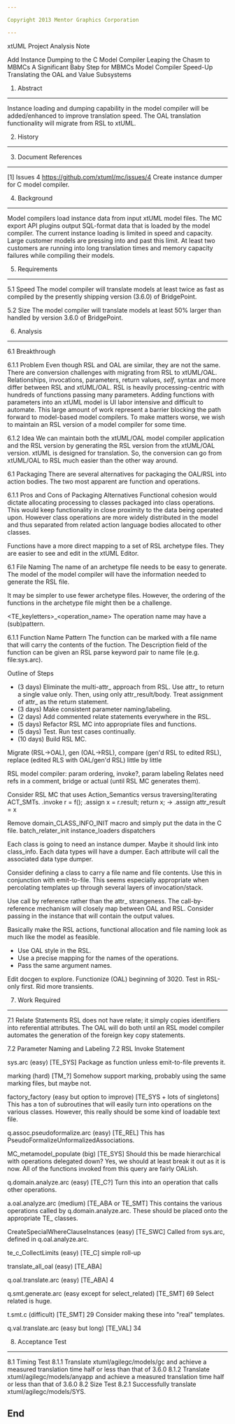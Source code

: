```yaml
---

Copyright 2013 Mentor Graphics Corporation

---
```


xtUML Project Analysis Note

Add Instance Dumping to the C Model Compiler
Leaping the Chasm to MBMCs
A Significant Baby Step for MBMCs
Model Compiler Speed-Up
Translating the OAL and Value Subsystems


1. Abstract
-----------
Instance loading and dumping capability in the model compiler will be
added/enhanced to improve translation speed.  The OAL translation
functionality will migrate from RSL to xtUML.


2. History
----------


3. Document References
----------------------
[1] Issues 4 <https://github.com/xtuml/mc/issues/4>
    Create instance dumper for C model compiler.


4. Background
-------------
Model compilers load instance data from input xtUML model files.  The
MC export API plugins output SQL-format data that is loaded by the model
compiler.  The current instance loading is limited in speed and capacity.
Large customer models are pressing into and past this limit.  At least
two customers are running into long translation times and memory capacity
failures while compiling their models.



5. Requirements
---------------
5.1 Speed
The model compiler will translate models at least twice as fast as compiled
by the presently shipping version (3.6.0) of BridgePoint.

5.2 Size
The model compiler will translate models at least 50% larger than handled
by version 3.6.0 of BridgePoint.


6. Analysis
-----------

6.1  Breakthrough

6.1.1  Problem
Even though RSL and OAL are similar, they are not the same.  There are
conversion challenges with migrating from RSL to xtUML/OAL.  Relationships,
invocations, parameters, return values, _self_, syntax  and more differ
between RSL and xtUML/OAL.  RSL is heavily processing-centric with hundreds
of functions passing many parameters.  Adding functions with parameters into
an xtUML model is UI labor intensive and difficult to automate.  This large
amount of work represent a barrier blocking the path forward to model-based
model compilers.  To make matters worse, we wish to maintain an RSL version
of a model compiler for some time.

6.1.2  Idea
We can maintain both the xtUML/OAL model compiler application and the
RSL version by generating the RSL version from the xtUML/OAL version.
xtUML is designed for translation.  So, the conversion can go from xtUML/OAL
to RSL much easier than the other way around.

6.1 Packaging
There are several alternatives for packaging the OAL/RSL into
action bodies.  The two most apparent are function and operations.

6.1.1  Pros and Cons of Packaging Alternatives
Functional cohesion would dictate allocating processing to classes packaged
into class operations.  This would keep functionality in close proximity
to the data being operated upon.  However class operations are more widely
distributed in the model and thus separated from related action language
bodies allocated to other classes.

Functions have a more direct mapping to a set of RSL archetype files.  They
are easier to see and edit in the xtUML Editor.


6.1 File Naming
The name of an archetype file needs to be easy to generate.  The
model of the model compiler will have the information needed to
generate the RSL file.

It may be simpler to use fewer archetype files.  However, the
ordering of the functions in the archetype file might then be a
challenge.

<TE_keyletters>_<operation_name>
The operation name may have a (sub)pattern.

6.1.1 Function Name Pattern
The function can be marked with a file name that will carry the contents
of the fuction.  The Description field of the function can be given an RSL
parse keyword pair to name file (e.g. file:sys.arc).


Outline of Steps
- (3 days) Eliminate the multi-attr_ approach from RSL.  Use attr_ to return a single
value only.  Then, using only attr_result/body.  Treat assignment of attr_ as the
return statement.
- (3 days) Make consistent parameter naming/labeling.
- (2 days) Add commented relate statements everywhere in the RSL.
- (5 days) Refactor RSL MC into appropriate files and functions.
- (5 days) Test.  Run test cases continually.
- (10 days) Build RSL MC.

Migrate (RSL->OAL), gen (OAL->RSL), compare (gen'd RSL to edited RSL),
replace (edited RLS with OAL/gen'd RSL) little by little

RSL model compiler:  param ordering, invoke?, param labeling
Relates need refs in a comment, bridge or actual (until RSL MC generates them).

Consider RSL MC that uses Action_Semantics versus traversing/iterating ACT_SMTs.
  .invoke r = f(); .assign x = r.result;
  return x; -> .assign attr_result = x



Remove domain_CLASS_INFO_INIT macro and simply put the data in the C file.
  batch_relater_init
  instance_loaders
  dispatchers

Each class is going to need an instance dumper.
  Maybe it should link into class_info.
  Each data types will have a dumper.
  Each attribute will call the associated data type dumper.

Consider defining a class to carry a file name and file contents.
Use this in conjunction with emit-to-file.
This seems especially appropriate when percolating templates up
through several layers of invocation/stack.

Use call by reference rather than the attr_ strangeness.
The call-by-reference mechanism will closely map between OAL
and RSL.  Consider passing in the instance that will contain the
output values.

Basically make the RSL actions, functional allocation and file
naming look as much like the model as feasible.
  - Use OAL style in the RSL.
  - Use a precise mapping for the names of the operations.
  - Pass the same argument names.

Edit docgen to explore.
Functionize (OAL) beginning of 3020.
Test in RSL-only first.
Rid more transients.



7. Work Required
----------------

7.1 Relate Statements
RSL does not have relate; it simply copies identifiers into referential
attributes.  The OAL will do both until an RSL model compiler automates
the generation of the foreign key copy statements.

7.2 Parameter Naming and Labeling
7.2 RSL Invoke Statement


sys.arc (easy) [TE_SYS]
  Package as function unless emit-to-file prevents it.

marking (hard) [TM_?]
  Somehow support marking, probably using the same marking files,
  but maybe not.

factory_factory (easy but option to improve) [TE_SYS + lots of singletons]
  This has a ton of subroutines that will easily turn
  into operations on the various classes.  However, this
  really should be some kind of loadable text file.

q.assoc.pseudoformalize.arc (easy) [TE_REL]
  This has PseudoFormalizeUnformalizedAssociations.

MC_metamodel_populate (big) [TE_SYS]
  Should this be made hierarchical with operations delegated down?
  Yes, we should at least break it out as it is now.
  All of the functions invoked from this query are fairly OALish.

q.domain.analyze.arc (easy) [TE_C?]
  Turn this into an operation that calls other operations.

a.oal.analyze.arc (medium) [TE_ABA or TE_SMT]
  This contains the various operations called by q.domain.analyze.arc.
  These should be placed onto the appropriate TE_ classes.

CreateSpecialWhereClauseInstances (easy) [TE_SWC]
  Called from sys.arc, defined in q.oal.analyze.arc.

te_c_CollectLimits (easy) [TE_C]
  simple roll-up

translate_all_oal (easy) [TE_ABA]

q.oal.translate.arc (easy) [TE_ABA] 4

q.smt.generate.arc (easy except for select_related) [TE_SMT] 69
  Select related is huge.

t.smt.c (difficult) [TE_SMT] 29
  Consider making these into "real" templates.

q.val.translate.arc (easy but long) [TE_VAL] 34



8. Acceptance Test
------------
8.1    Timing Test
8.1.1  Translate xtuml/agilegc/models/gc and achieve a measured translation
       time half or less than that of 3.6.0
8.1.2  Translate xtuml/agilegc/models/anyapp and achieve a measured translation
       time half or less than that of 3.6.0
8.2    Size Test
8.2.1  Successfully translate xtuml/agilegc/models/SYS.

End
---
